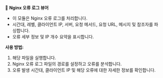 🚨 **Nginx 오류 로그 뷰어**

- 이 모듈은 Nginx 오류 로그를 처리합니다.
- 시간대, 레벨, 클라이언트 IP, 서버, 요청 메서드, 요청 URL, 메시지 및 참조자를 파싱합니다.
- 오류 세부 정보 및 IP 개수 요약을 표시합니다.

**사용 방법:**
1. 해당 파일을 실행합니다.
2. Nginx 오류 로그 파일의 경로를 설정하고 오류를 분석합니다.
3. 오류 발생 시간대, 클라이언트 IP 및 해당 오류에 대한 자세한 정보를 확인합니다.
